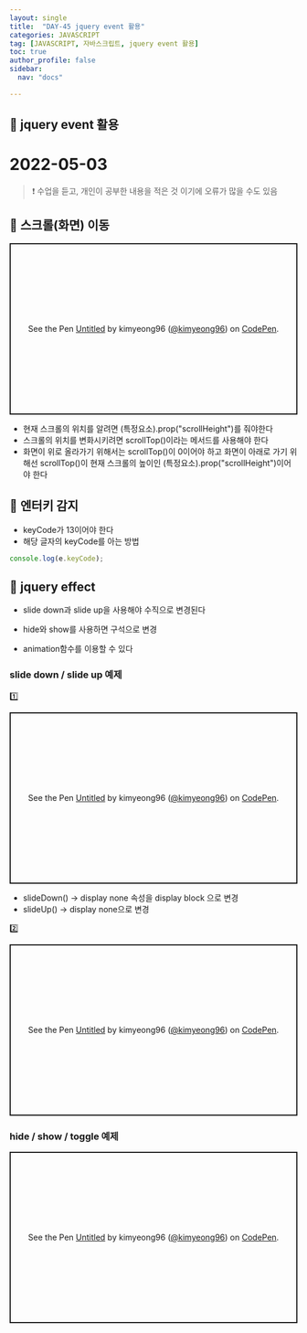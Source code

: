 ```yaml
---
layout: single
title:  "DAY-45 jquery event 활용"
categories: JAVASCRIPT
tag: [JAVASCRIPT, 자바스크립트, jquery event 활용]
toc: true
author_profile: false
sidebar:
  nav: "docs"

---
```


## 🚀 jquery event 활용

# 2022-05-03

<!--Quote-->
> ❗ 수업을 듣고, 개인이 공부한 내용을 적은 것 이기에 오류가 많을 수도 있음




## 🔔 스크롤(화면) 이동

<p class="codepen" data-height="300" data-default-tab="html,result" data-slug-hash="gOvpavK" data-user="kimyeong96" style="height: 300px; box-sizing: border-box; display: flex; align-items: center; justify-content: center; border: 2px solid; margin: 1em 0; padding: 1em;">
  <span>See the Pen <a href="https://codepen.io/kimyeong96/pen/gOvpavK">
  Untitled</a> by kimyeong96 (<a href="https://codepen.io/kimyeong96">@kimyeong96</a>)
  on <a href="https://codepen.io">CodePen</a>.</span>
</p>
<script async src="https://cpwebassets.codepen.io/assets/embed/ei.js"></script>


- 현재 스크롤의 위치를 알려면 (특정요소).prop("scrollHeight")를 줘야한다
- 스크롤의 위치를 변화시키려면 scrollTop()이라는 메서드를 사용해야 한다
- 화면이 위로 올라가기 위해서는 scrollTop()이 0이어야 하고 화면이 아래로 가기 위해선 scrollTop()이 현재 스크롤의 높이인 (특정요소).prop("scrollHeight")이어야 한다


## 🔔 엔터키 감지

- keyCode가 13이어야 한다
- 해당 글자의 keyCode를 아는 방법

```javascript
console.log(e.keyCode);
```


## 🔔 jquery effect
- slide down과 slide up을 사용해야 수직으로 변경된다
- hide와 show를 사용하면 구석으로 변경

- animation함수를 이용할 수 있다


### slide down / slide up 예제


1️⃣


<p class="codepen" data-height="300" data-default-tab="html,result" data-slug-hash="BaYNzNr" data-user="kimyeong96" style="height: 300px; box-sizing: border-box; display: flex; align-items: center; justify-content: center; border: 2px solid; margin: 1em 0; padding: 1em;">
  <span>See the Pen <a href="https://codepen.io/kimyeong96/pen/BaYNzNr">
  Untitled</a> by kimyeong96 (<a href="https://codepen.io/kimyeong96">@kimyeong96</a>)
  on <a href="https://codepen.io">CodePen</a>.</span>
</p>
<script async src="https://cpwebassets.codepen.io/assets/embed/ei.js"></script>

- slideDown() -> display none 속성을 display block 으로 변경
- slideUp() -> display none으로 변경

2️⃣


<p class="codepen" data-height="300" data-default-tab="html,result" data-slug-hash="XWZbXze" data-user="kimyeong96" style="height: 300px; box-sizing: border-box; display: flex; align-items: center; justify-content: center; border: 2px solid; margin: 1em 0; padding: 1em;">
  <span>See the Pen <a href="https://codepen.io/kimyeong96/pen/XWZbXze">
  Untitled</a> by kimyeong96 (<a href="https://codepen.io/kimyeong96">@kimyeong96</a>)
  on <a href="https://codepen.io">CodePen</a>.</span>
</p>
<script async src="https://cpwebassets.codepen.io/assets/embed/ei.js"></script>


### hide / show / toggle 예제
<p class="codepen" data-height="300" data-default-tab="html,result" data-slug-hash="eYVNzmw" data-user="kimyeong96" style="height: 300px; box-sizing: border-box; display: flex; align-items: center; justify-content: center; border: 2px solid; margin: 1em 0; padding: 1em;">
  <span>See the Pen <a href="https://codepen.io/kimyeong96/pen/eYVNzmw">
  Untitled</a> by kimyeong96 (<a href="https://codepen.io/kimyeong96">@kimyeong96</a>)
  on <a href="https://codepen.io">CodePen</a>.</span>
</p>
<script async src="https://cpwebassets.codepen.io/assets/embed/ei.js"></script>